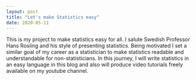 ```yaml
---
layout: post
title: "Let's make Statistics easy"
date: 2020-05-11
---
```


This is my project to make statistics easy for all. I salute Swedish Professor Hans Rosling and his style of presenting statistics. Being motivated I set a similar goal of my career as a statistician to make statistics readable and understandable for non-statisticians. In this journey, I will write statistics in an easy language in this blog and also will produce video tutorials freely available on my youtube channel. 
